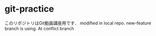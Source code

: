 # git-practice
このリポジトリはGit動画講座用です．
modified in local repo.
new-feature branch is using.
At conflict branch